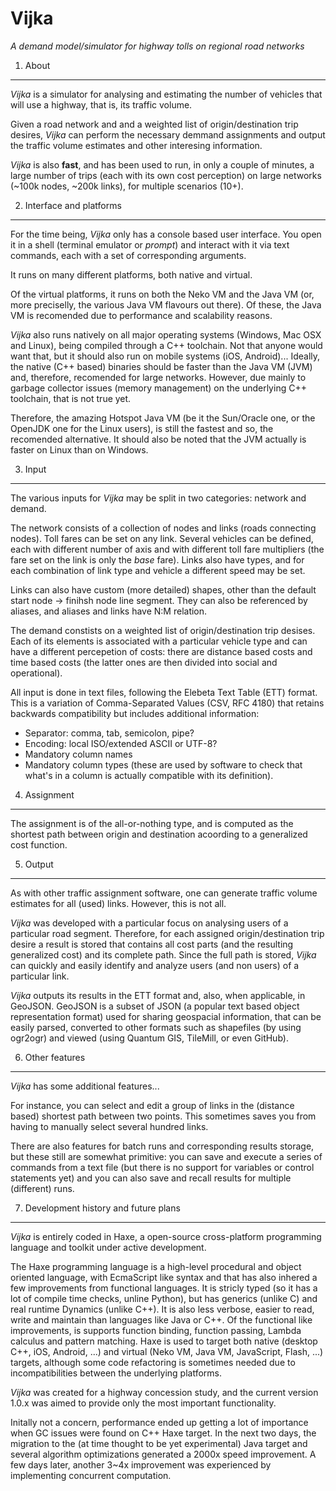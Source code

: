 Vijka
================================================================================
_A demand model/simulator for highway tolls on regional road networks_

1. About
--------------------------------------------------------------------------------

_Vijka_ is a simulator for analysing and estimating the number of vehicles that
will use a highway, that is, its traffic volume.

Given a road network and and a weighted list of origin/destination trip
desires, _Vijka_ can perform the necessary demmand assignments and output the
traffic volume estimates and other interesing information.

_Vijka_ is also __fast__, and has been used to run, in only a couple of minutes,
a large number of trips (each with its own cost perception) on large networks
(~100k nodes, ~200k links), for multiple scenarios (10+).

2. Interface and platforms
--------------------------------------------------------------------------------

For the time being, _Vijka_ only has a console based user interface. You open it
in a shell (terminal emulator or _prompt_) and interact with it via text
commands, each with a set of corresponding arguments.

It runs on many different platforms, both native and virtual.

Of the virtual platforms, it runs on both the Neko VM and the Java VM (or, more
preciselly, the various Java VM flavours out there). Of these, the Java VM is
recomended due to performance and scalability reasons.

_Vijka_ also runs natively on all major operating systems (Windows, Mac OSX and
Linux), being compiled through a C++ toolchain. Not that anyone would want that,
but it should also run on mobile systems (iOS, Android)... Ideally, the native
(C++ based) binaries should be faster than the Java VM (JVM) and, therefore,
recomended for large networks. However, due mainly to garbage collector issues
(memory management) on the underlying C++ toolchain, that is not true yet.

Therefore, the amazing Hotspot Java VM (be it the Sun/Oracle one, or the OpenJDK
one for the Linux users), is still the fastest and so, the recomended
alternative. It should also be noted that the JVM actually is faster
on Linux than on Windows.

3. Input
--------------------------------------------------------------------------------

The various inputs for _Vijka_ may be split in two categories: network and
demand.

The network consists of a collection of nodes and links (roads connecting nodes).
Toll fares can be set on any link. Several vehicles can be defined, each with
different number of axis and with different toll fare multipliers (the fare
set on the link is only the _base_ fare). Links also have types, and for each
combination of link type and vehicle a different speed may be set.

Links can also have custom (more detailed) shapes, other than the default
start node -> finihsh node line segment. They can also be referenced by aliases,
and aliases and links have N:M relation.

The demand constists on a weighted list of origin/destination trip desises. Each
of its elements is associated with a particular vehicle type and can have a
different percepetion of costs: there are distance based costs and time based
costs (the latter ones are then divided into social and operational).

All input is done in text files, following the Elebeta Text Table (ETT) format.
This is a variation of Comma-Separated Values (CSV, RFC 4180) that retains
backwards compatibility but includes additional information:

 - Separator: comma, tab, semicolon, pipe?
 - Encoding: local ISO/extended ASCII or UTF-8?
 - Mandatory column names
 - Mandatory column types (these are used by software to check that what's in a
   column is actually compatible with its definition).

4. Assignment
--------------------------------------------------------------------------------

The assignment is of the all-or-nothing type, and is computed as the shortest
path between origin and destination acoording to a generalized cost function.

5. Output
--------------------------------------------------------------------------------

As with other traffic assignment software, one can generate traffic volume
estimates for all (used) links. However, this is not all.

_Vijka_ was developed with a particular focus on analysing users of a
particular road segment. Therefore, for each assigned origin/destination trip
desire a result is stored that contains all cost parts (and the resulting
generalized cost) and its complete path. Since the full path is stored, _Vijka_
can quickly and easily identify and analyze users (and non users) of a
particular link.

_Vijka_ outputs its results in the ETT format and, also, when applicable, in
GeoJSON. GeoJSON is a subset of JSON (a popular text based object representation
format) used for sharing geospacial information, that can be easily parsed,
converted to other formats such as shapefiles (by using ogr2ogr) and viewed
(using Quantum GIS, TileMill, or even GitHub).

6. Other features
--------------------------------------------------------------------------------

_Vijka_ has some additional features...

For instance, you can select and edit a group of links in the (distance based)
shortest path between two points. This sometimes saves you from having to
manually select several hundred links.

There are also features for batch runs and corresponding results storage,
but these still are somewhat primitive: you can save and execute a series of
commands from a text file (but there is no support for variables or control
statements yet) and you can also save and recall results for multiple
(different) runs.

7. Development history and future plans
--------------------------------------------------------------------------------

_Vijka_ is entirely coded in Haxe, a open-source cross-platform programming
language and toolkit under active development.

The Haxe programming language is a high-level procedural and object oriented
language, with EcmaScript like syntax and that has also inhered a few
improvements from functional languages. It is stricly typed (so it has a lot of
compile time checks, unline Python), but has generics (unlike C) and real
runtime Dynamics (unlike C++). It is also less verbose, easier to read, write
and maintain than languages like Java or C++. Of the functional like
improvements, is supports function binding, function passing, Lambda calculus
and pattern matching. Haxe is used to target both native (desktop C++, iOS,
Android, ...) and virtual (Neko VM, Java VM, JavaScript, Flash, ...) targets,
although some code refactoring is sometimes needed due to incompatibilities
between the underlying platforms.

_Vijka_ was created for a highway concession study, and the current version
1.0.x was aimed to provide only the most important functionality.

Initally not a concern, performance ended up getting a lot of importance when GC
issues were found on C++ Haxe target. In the next two days, the migration to the
(at time thought to be yet experimental) Java target and several algorithm
optimizations generated a 2000x speed improvement. A few days later, another
3~4x improvement was experienced by implementing concurrent computation.

